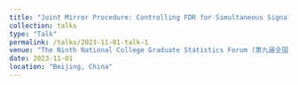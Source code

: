 ```yaml
---
title: "Joint Mirror Procedure: Controlling FDR for Simultaneous Signals"
collection: talks
type: "Talk"
permalink: /talks/2023-11-01-talk-1
venue: "The Ninth National College Graduate Statistics Forum (第九届全国高校研究生统计论坛)"
date: 2023-11-01
location: "Beijing, China"
---
```

